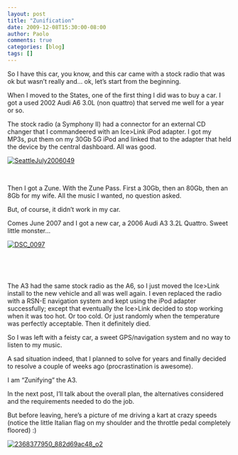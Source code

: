 ```yaml
---
layout: post
title: "Zunification"
date: 2009-12-08T15:30:00-08:00
author: Paolo
comments: true
categories: [blog]
tags: []
---
```

So I have this car, you know, and this car came with a stock radio that was ok but wasn’t really and… ok, let’s start from the beginning.

When I moved to the States, one of the first thing I did was to buy a car. I got a used 2002 Audi A6 3.0L (non quattro) that served me well for a year or so.

The stock radio (a Symphony II) had a connector for an external CD changer that I commandeered with an Ice&gt;Link iPod adapter. I got my MP3s, put them on my 30Gb 5G iPod and linked that to the adapter that held the device by the central dashboard. All was good.

<a href="/blog/images/SeattleJuly20060491.jpg">![SeattleJuly2006049](/blog/images/SeattleJuly20060491.jpg)</a>

&nbsp;

Then I got a Zune. With the Zune Pass. First a 30Gb, then an 80Gb, then an 8Gb for my wife. All the music I wanted, no question asked.

But, of course, it didn’t work in my car.

Comes June 2007 and I got a new car, a 2006 Audi A3 3.2L Quattro. Sweet little monster…

<a href="/blog/images/DSC_00971.jpg">![DSC_0097](/blog/images/DSC_00971.jpg)</a>

&nbsp;

&nbsp;

The A3 had the same stock radio as the A6, so I just moved the Ice&gt;Link install to the new vehicle and all was well again. I even replaced the radio with a RSN-E navigation system and kept using the iPod adapter successfully; except that eventually the Ice&gt;Link decided to stop working when it was too hot. Or too cold. Or just randomly when the temperature was perfectly acceptable. Then it definitely died.

So I was left with a feisty car, a sweet GPS/navigation system and no way to listen to my music.

A sad situation indeed, that I planned to solve for years and finally decided to resolve a couple of weeks ago (procrastination is awesome).

I am “Zunifying” the A3.

In the next post, I’ll talk about the overall plan, the alternatives considered and the requirements needed to do the job.

But before leaving, here’s a picture of me driving a kart at crazy speeds (notice the little Italian flag on my shoulder and the throttle pedal completely floored) :)

<a href="/blog/images/2368377950_882d69ac48_o21.jpg">![2368377950_882d69ac48_o2](/blog/images/2368377950_882d69ac48_o21.jpg)</a>

&nbsp;
